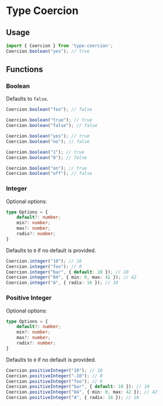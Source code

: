 # Type Coercion

## Usage
```ts
import { Coercion } from 'type-coercion';
Coercion.boolean("yes"); // true
```

## Functions
### Boolean
Defaults to `false`.
```ts
Coercion.boolean("foo"); // false

Coercion.boolean("true"); // true
Coercion.boolean("false"); // false

Coercion.boolean("yes"); // true
Coercion.boolean("no"); // false

Coercion.boolean("1"); // true
Coercion.boolean("0"); // false

Coercion.boolean("on"); // true
Coercion.boolean("off"); // false
```

### Integer
Optional options:
```ts
type Options = {
    default?: number;
    min?: number;
    max?: number;
    radix?: number;
}
```
Defaults to `0` if no default is provided.
```ts
Coercion.integer("10"); // 10
Coercion.integer("foo"); // 0
Coercion.integer("bar", { default: 10 }); // 10
Coercion.integer("84", { min: 0, max: 42 }); // 42
Coercion.integer("A", { radix: 16 }); // 10
```

### Positive Integer
Optional options:
```ts
type Options = {
    default?: number;
    min?: number;
    max?: number;
    radix?: number;
}
```
Defaults to `0` if no default is provided.
```ts
Coercion.positiveInteger("10"); // 10
Coercion.positiveInteger("-10"); // 0
Coercion.positiveInteger("foo"); // 0
Coercion.positiveInteger("bar", { default: 10 }); // 10
Coercion.positiveInteger("84", { min: 0, max: 42 }); // 42
Coercion.positiveInteger("A", { radix: 16 }); // 10
```
